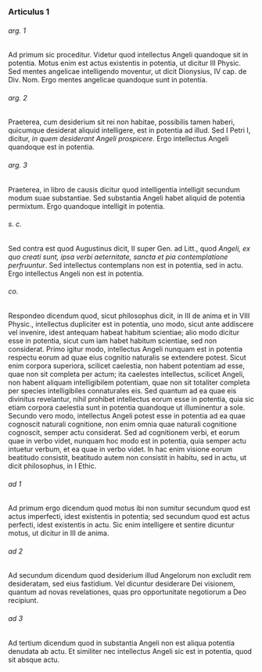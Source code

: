 ### Articulus 1

###### arg. 1
Ad primum sic proceditur. Videtur quod intellectus Angeli quandoque sit in potentia. Motus enim est actus existentis in potentia, ut dicitur III Physic. Sed mentes angelicae intelligendo moventur, ut dicit Dionysius, IV cap. de Div. Nom. Ergo mentes angelicae quandoque sunt in potentia.

###### arg. 2
Praeterea, cum desiderium sit rei non habitae, possibilis tamen haberi, quicumque desiderat aliquid intelligere, est in potentia ad illud. Sed I Petri I, dicitur, *in quem desiderant Angeli prospicere*. Ergo intellectus Angeli quandoque est in potentia.

###### arg. 3
Praeterea, in libro de causis dicitur quod intelligentia intelligit secundum modum suae substantiae. Sed substantia Angeli habet aliquid de potentia permixtum. Ergo quandoque intelligit in potentia.

###### s. c.
Sed contra est quod Augustinus dicit, II super Gen. ad Litt., quod *Angeli, ex quo creati sunt, ipsa verbi aeternitate, sancta et pia contemplatione perfruuntur*. Sed intellectus contemplans non est in potentia, sed in actu. Ergo intellectus Angeli non est in potentia.

###### co.
Respondeo dicendum quod, sicut philosophus dicit, in III de anima et in VIII Physic., intellectus dupliciter est in potentia, uno modo, sicut ante addiscere vel invenire, idest antequam habeat habitum scientiae; alio modo dicitur esse in potentia, sicut cum iam habet habitum scientiae, sed non considerat. Primo igitur modo, intellectus Angeli nunquam est in potentia respectu eorum ad quae eius cognitio naturalis se extendere potest. Sicut enim corpora superiora, scilicet caelestia, non habent potentiam ad esse, quae non sit completa per actum; ita caelestes intellectus, scilicet Angeli, non habent aliquam intelligibilem potentiam, quae non sit totaliter completa per species intelligibiles connaturales eis. Sed quantum ad ea quae eis divinitus revelantur, nihil prohibet intellectus eorum esse in potentia, quia sic etiam corpora caelestia sunt in potentia quandoque ut illuminentur a sole. Secundo vero modo, intellectus Angeli potest esse in potentia ad ea quae cognoscit naturali cognitione, non enim omnia quae naturali cognitione cognoscit, semper actu considerat. Sed ad cognitionem verbi, et eorum quae in verbo videt, nunquam hoc modo est in potentia, quia semper actu intuetur verbum, et ea quae in verbo videt. In hac enim visione eorum beatitudo consistit, beatitudo autem non consistit in habitu, sed in actu, ut dicit philosophus, in I Ethic.

###### ad 1
Ad primum ergo dicendum quod motus ibi non sumitur secundum quod est actus imperfecti, idest existentis in potentia; sed secundum quod est actus perfecti, idest existentis in actu. Sic enim intelligere et sentire dicuntur motus, ut dicitur in III de anima.

###### ad 2
Ad secundum dicendum quod desiderium illud Angelorum non excludit rem desideratam, sed eius fastidium. Vel dicuntur desiderare Dei visionem, quantum ad novas revelationes, quas pro opportunitate negotiorum a Deo recipiunt.

###### ad 3
Ad tertium dicendum quod in substantia Angeli non est aliqua potentia denudata ab actu. Et similiter nec intellectus Angeli sic est in potentia, quod sit absque actu.

